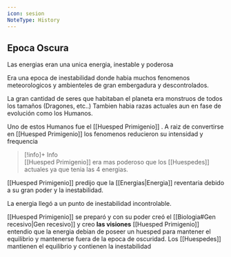 ```yaml
---
icon: sesion
NoteType: History
---
```


## Epoca Oscura

Las energias eran una unica energia, inestable y poderosa

Era una epoca de inestabilidad donde habia muchos fenomenos meteorologicos y ambienteles de gran embergadura y descontrolados.

La gran cantidad de seres que habitaban el planeta era monstruos de todos los tamaños (Dragones, etc..) Tambien habia razas actuales aun en fase de evolución como los Humanos.

Uno de estos Humanos fue el [[Huesped Primigenio]] .
A raiz de convertirse en [[Huesped Primigenio]] los fenomenos reducieron su intensidad y frequencia
> [!info]+ Info  
> [[Huesped Primigenio]] era mas poderoso que los [[Huespedes]] actuales ya que tenia las 4 energias.

[[Huesped Primigenio]] predijo que la [[Energias|Energia]] reventaria debido a su gran poder y la inestabilidad.

La energia llegó a un punto de inestabilidad incontrolable. 

[[Huesped Primigenio]] se preparó y con su poder creó el [[Biologia#Gen recesivo|Gen recesivo]] y creo **las visiones**
[[Huesped Primigenio]] entendio que la energia debian de poseer un huesped para mantener el equilibrio y mantenerse fuera de la epoca de oscuridad.
Los [[Huespedes]] mantienen el equilibrio y contienen la inestabilidad